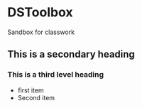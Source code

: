 DSToolbox
=========

Sandbox for classwork

## This is a secondary heading
### This is a third level heading
* first item
* Second item
